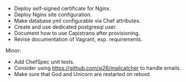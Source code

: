 * Deploy self-signed certificate for Nginx.
* Deploy Nginx site configuration.
* Make database.yml configurable via Chef attributes.
* Create and use dedicated postgresql user.
* Document how to use Capistrano after provisioning.
* Revise documentation of Vagrant, esp. requirements.

Minor:

* Add ChefSpec unit tests.
* Consider using https://github.com/sj26/mailcatcher to handle emails.
* Make sure that God and Unicorn are restarted on reboot.
